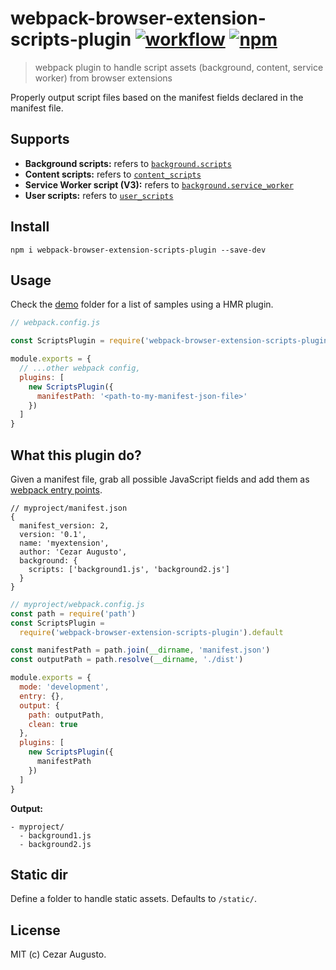 [action-image]: https://github.com/cezaraugusto/webpack-browser-extension-scripts-plugin/workflows/CI/badge.svg
[action-url]: https://github.com/cezaraugusto/webpack-browser-extension-scripts-plugin/actions?query=workflow%3ACI
[npm-image]: https://img.shields.io/npm/v/webpack-browser-extension-scripts-plugin.svg
[npm-url]: https://npmjs.org/package/webpack-browser-extension-scripts-plugin

# webpack-browser-extension-scripts-plugin [![workflow][action-image]][action-url] [![npm][npm-image]][npm-url]

> webpack plugin to handle script assets (background, content, service worker) from browser extensions

Properly output script files based on the manifest fields declared in the manifest file.

## Supports

- **Background scripts:** refers to [`background.scripts`](https://developer.mozilla.org/en-US/docs/Mozilla/Add-ons/WebExtensions/manifest.json/background)
- **Content scripts:** refers to [`content_scripts`](https://developer.mozilla.org/en-US/docs/Mozilla/Add-ons/WebExtensions/manifest.json/content_scripts)
- **Service Worker script (V3):** refers to [`background.service_worker`](https://developer.chrome.com/docs/extensions/mv3/service_workers/)
- **User scripts:** refers to [`user_scripts`](https://developer.mozilla.org/en-US/docs/Mozilla/Add-ons/WebExtensions/manifest.json/user_scripts)

## Install

```
npm i webpack-browser-extension-scripts-plugin --save-dev
```

## Usage

Check the [demo](./demo/) folder for a list of samples using a HMR plugin.

```js
// webpack.config.js

const ScriptsPlugin = require('webpack-browser-extension-scripts-plugin')

module.exports = {
  // ...other webpack config,
  plugins: [
    new ScriptsPlugin({
      manifestPath: '<path-to-my-manifest-json-file>'
    })
  ]
}
```

## What this plugin do?

Given a manifest file, grab all possible JavaScript fields and add them as [webpack entry points](https://webpack.js.org/concepts/entry-points/#root).

```json5
// myproject/manifest.json
{
  manifest_version: 2,
  version: '0.1',
  name: 'myextension',
  author: 'Cezar Augusto',
  background: {
    scripts: ['background1.js', 'background2.js']
  }
}
```

```js
// myproject/webpack.config.js
const path = require('path')
const ScriptsPlugin =
  require('webpack-browser-extension-scripts-plugin').default

const manifestPath = path.join(__dirname, 'manifest.json')
const outputPath = path.resolve(__dirname, './dist')

module.exports = {
  mode: 'development',
  entry: {},
  output: {
    path: outputPath,
    clean: true
  },
  plugins: [
    new ScriptsPlugin({
      manifestPath
    })
  ]
}
```

**Output:**

```
- myproject/
  - background1.js
  - background2.js
```

## Static dir

Define a folder to handle static assets. Defaults to `/static/`.

## License

MIT (c) Cezar Augusto.
